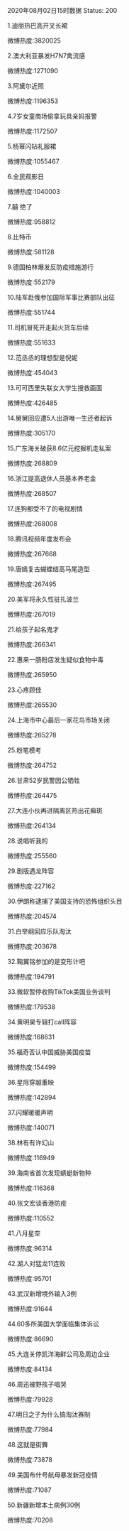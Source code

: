 2020年08月02日15时数据
Status: 200

1.迪丽热巴高开叉长裙

微博热度:3820025

2.澳大利亚暴发H7N7禽流感

微博热度:1271090

3.阿黛尔近照

微博热度:1196353

4.7岁女童商场偷拿玩具亲妈报警

微博热度:1172507

5.杨幂闪钻礼服裙

微博热度:1055467

6.全民观影日

微博热度:1040003

7.囍 绝了

微博热度:958812

8.比特币

微博热度:581128

9.德国柏林爆发反防疫措施游行

微博热度:552179

10.陆军赴俄参加国际军事比赛部队出征

微博热度:551744

11.司机冒死开走起火货车后续

微博热度:551633

12.范丞丞的理想型是倪妮

微博热度:454043

13.可可西里失联女大学生搜救画面

微博热度:426485

14.舅舅回应遭5人出游唯一生还者起诉

微博热度:305170

15.广东海关破获8.6亿元挖掘机走私案

微博热度:268809

16.浙江提高退休人员基本养老金

微博热度:268507

17.连狗都受不了的电视剧情

微博热度:268008

18.腾讯视频年度发布会

微博热度:267668

19.唐嫣复古蝴蝶结高马尾造型

微博热度:267495

20.美军将永久性驻扎波兰

微博热度:267019

21.给孩子起名鬼才

微博热度:266341

22.惠来一肠粉店发生疑似食物中毒

微博热度:265950

23.心疼顾佳

微博热度:265530

24.上海市中心最后一家花鸟市场关闭

微博热度:265278

25.粉笔模考

微博热度:264752

26.甘肃52岁民警因公牺牲

微博热度:264475

27.大连小伙再进隔离区热出花癣斑

微博热度:264134

28.说唱听我的

微博热度:255560

29.剧版遇龙阵容

微博热度:227162

30.伊朗称逮捕了美国支持的恐怖组织头目

微博热度:204574

31.白举纲回应乐队淘汰

微博热度:203678

32.鞠翼铭参加的是变形计吧

微博热度:194791

33.微软暂停收购TikTok美国业务谈判

微博热度:179538

34.黄明昊专辑打call阵容

微博热度:168631

35.福奇否认中国威胁美国疫苗

微博热度:154499

36.星际穿越重映

微博热度:142894

37.闪耀暖暖声明

微博热度:140071

38.林有有许幻山

微博热度:116949

39.海南省首次发现蜻蜓新物种

微博热度:116368

40.张文宏谈香港防疫

微博热度:110552

41.八月星空

微博热度:96314

42.湖人对猛龙11连败

微博热度:95701

43.武汉新增境外输入3例

微博热度:91644

44.60多所美国大学面临集体诉讼

微博热度:86690

45.大连关停凯洋海鲜公司及周边企业

微博热度:84134

46.周迅被野孩子唱哭

微博热度:79928

47.明日之子为什么搞淘汰赛制

微博热度:77984

48.这就是街舞

微博热度:73878

49.美国布什号航母暴发新冠疫情

微博热度:71087

50.新疆新增本土病例30例

微博热度:70208

